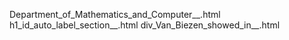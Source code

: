 Department_of_Mathematics_and_Computer__.html
h1_id_auto_label_section__.html
div_Van_Biezen_showed_in__.html